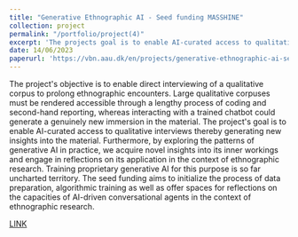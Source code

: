 ```yaml
---
title: "Generative Ethnographic AI - Seed funding MASSHINE"
collection: project
permalink: "/portfolio/project(4)"
excerpt: 'The projects goal is to enable AI-curated access to qualitative interviews thereby generating new insights into the material.'
date: 14/06/2023
paperurl: 'https://vbn.aau.dk/en/projects/generative-ethnographic-ai-seed-funding-masshine'
---
```

The project's objective is to enable direct interviewing of a qualitative corpus to prolong ethnographic encounters. Large qualitative corpuses must be rendered accessible through a lengthy process of coding and second-hand reporting, whereas interacting with a trained chatbot could generate a genuinely new immersion in the material. The project's goal is to enable AI-curated access to qualitative interviews thereby generating new insights into the material. Furthermore, by exploring the patterns of generative AI in practice, we acquire novel insights into its inner workings and engage in reflections on its application in the context of ethnographic research. Training proprietary generative AI for this purpose is so far uncharted territory. The seed funding aims to initialize the process of data preparation, algorithmic training as well as offer spaces for reflections on the capacities of AI-driven conversational agents in the context of ethnographic research.


[LINK](https://vbn.aau.dk/en/projects/generative-ethnographic-ai-seed-funding-masshine)
